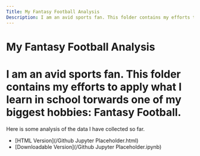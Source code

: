 ```yaml
---
Title: My Fantasy Football Analysis
Description: I am an avid sports fan. This folder contains my efforts to apply what I learn in school torwards one of my biggest hobbies: Fantasy Football.
--- 
```


# My Fantasy Football Analysis

# I am an avid sports fan. This folder contains my efforts to apply what I learn in school torwards one of my biggest hobbies: Fantasy Football. 

Here is some analysis of the data I have collected so far.
- [HTML Version](/Github Jupyter Placeholder.html)
- [Downloadable Version](/Github Jupyter Placeholder.ipynb)
